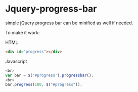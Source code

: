 # Jquery-progress-bar
simple jQuery progress bar can be minified as well if needed.


To make it work:

HTML
````html
<div id="progress"></div>
````
Javascript
````javascript
<br>
var bar = $('#progress').progressbar();
<br>
bar.progress(100, $("#progress"));
````
